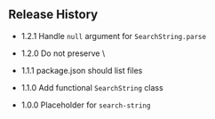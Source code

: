 ## Release History

* 1.2.1 Handle `null` argument for `SearchString.parse`

* 1.2.0 Do not preserve \\

* 1.1.1 package.json should list files

* 1.1.0 Add functional `SearchString` class

* 1.0.0 Placeholder for `search-string`
